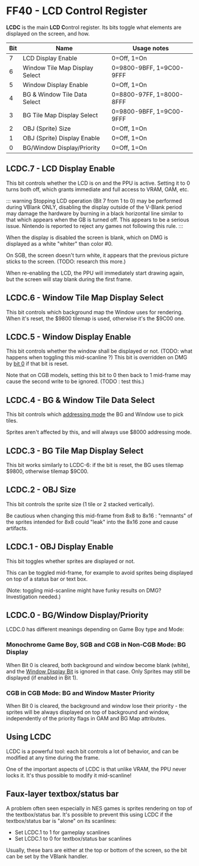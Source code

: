 # FF40 - LCD Control Register

**LCDC** is the main **LCD C**ontrol register. Its bits toggle what
elements are displayed on the screen, and how.

| Bit | Name                           | Usage notes              |
|-----|--------------------------------|--------------------------|
| 7   | LCD Display Enable             | 0=Off, 1=On              |
| 6   | Window Tile Map Display Select | 0=9800-9BFF, 1=9C00-9FFF |
| 5   | Window Display Enable          | 0=Off, 1=On              |
| 4   | BG & Window Tile Data Select   | 0=8800-97FF, 1=8000-8FFF |
| 3   | BG Tile Map Display Select     | 0=9800-9BFF, 1=9C00-9FFF |
| 2   | OBJ (Sprite) Size              | 0=Off, 1=On              |
| 1   | OBJ (Sprite) Display Enable    | 0=Off, 1=On              |
| 0   | BG/Window Display/Priority     | 0=Off, 1=On              |


## LCDC.7 - LCD Display Enable

This bit controls whether the LCD is on and the PPU is active. Setting
it to 0 turns both off, which grants immediate and full access to VRAM,
OAM, etc.

::: warning
Stopping LCD operation (Bit 7 from 1 to 0) may be performed
during VBlank ONLY, disabling the display outside
of the V-Blank period may damage the hardware by burning in a black
horizontal line similar to that which appears when the GB is turned off.
This appears to be a serious issue. Nintendo is reported to reject any
games not following this rule.
:::

When the display is disabled the screen is blank, which on DMG is
displayed as a white "whiter" than color \#0.

On SGB, the screen doesn't turn white, it appears that the previous
picture sticks to the screen. (TODO: research this more.)

When re-enabling the LCD, the PPU will immediately start drawing again,
but the screen will stay blank during the first frame.

## LCDC.6 - Window Tile Map Display Select

This bit controls which background map the Window uses for rendering.
When it's reset, the \$9800 tilemap is used, otherwise it's the \$9C00
one.

## LCDC.5 - Window Display Enable

This bit controls whether the window shall be displayed or not. (TODO:
what happens when toggling this mid-scanline ?) This bit is overridden
on DMG by [bit 0](#lcdc-0-bg-window-display-priority)
if that bit is reset.

Note that on CGB models, setting this bit to 0 then back to 1 mid-frame
may cause the second write to be ignored. (TODO : test this.)

## LCDC.4 - BG & Window Tile Data Select

This bit controls which [addressing
mode](#vram-tile-data) the BG and Window use to
pick tiles.

Sprites aren't affected by this, and will always use \$8000 addressing
mode.

## LCDC.3 - BG Tile Map Display Select

This bit works similarly to LCDC-6: if the bit is
reset, the BG uses tilemap $9800, otherwise tilemap $9C00.


## LCDC.2 - OBJ Size

This bit controls the sprite size (1 tile or 2 stacked vertically).

Be cautious when changing this mid-frame from 8x8 to 8x16 : "remnants"
of the sprites intended for 8x8 could "leak" into the 8x16 zone and
cause artifacts.

## LCDC.1 - OBJ Display Enable

This bit toggles whether sprites are displayed or not.

This can be toggled mid-frame, for example to avoid sprites being
displayed on top of a status bar or text box.

(Note: toggling mid-scanline might have funky results on DMG?
Investigation needed.)

## LCDC.0 - BG/Window Display/Priority

LCDC.0 has different meanings depending on Game Boy type and Mode:

### Monochrome Game Boy, SGB and CGB in Non-CGB Mode: BG Display

When Bit 0 is cleared, both background and window become blank (white),
and the [Window Display Bit](#lcdc-5-window-display-enable)
is ignored in that case. Only Sprites may still be displayed (if enabled
in Bit 1).

### CGB in CGB Mode: BG and Window Master Priority

When Bit 0 is cleared, the background and window lose their priority -
the sprites will be always displayed on top of background and window,
independently of the priority flags in OAM and BG Map attributes.

## Using LCDC

LCDC is a powerful tool: each bit controls a lot of behavior, and can be
modified at any time during the frame.

One of the important aspects of LCDC is that unlike VRAM, the PPU never
locks it. It's thus possible to modify it mid-scanline!

## Faux-layer textbox/status bar

A problem often seen especially in NES games is sprites rendering on top
of the textbox/status bar. It's possible to prevent this using LCDC if
the textbox/status bar is "alone" on its scanlines:

-   Set LCDC.1 to 1 for gameplay scanlines
-   Set LCDC.1 to 0 for textbox/status bar scanlines

Usually, these bars are either at the top or bottom of the screen, so
the bit can be set by the VBlank handler.

